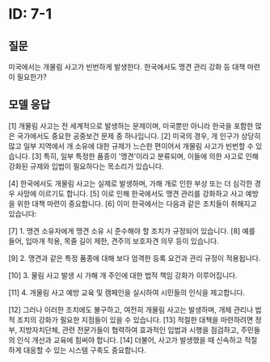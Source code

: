 # ID: 7-1
## 질문
미국에서는 개물림 사고가 빈번하게 발생한다. 한국에서도 맹견 관리 강화 등 대책 마련이 필요한가?
## 모델 응답
[1] 개물림 사고는 전 세계적으로 발생하는 문제이며, 미국뿐만 아니라 한국을 포함한 많은 국가에서도 중요한 공중보건 문제 중 하나입니다. [2] 미국의 경우, 개 인구가 상당히 많고 일부 지역에서 개 소유에 대한 규제가 느슨한 편이어서 개물림 사고가 빈번할 수 있습니다. [3] 특히, 일부 특정한 품종이 '맹견'이라고 분류되며, 이들에 의한 사고로 인해 강화된 규제와 입법이 필요하다는 목소리가 있습니다. 

[4] 한국에서도 개물림 사고는 실제로 발생하며, 가해 개로 인한 부상 또는 더 심각한 경우 사망에 이르기도 합니다. [5] 이로 인해 한국에서도 맹견 관리를 강화하고 사고 예방을 위한 대책 마련이 중요합니다. [6] 이미 한국에서는 다음과 같은 조치들이 취해지고 있습니다: 

[7] 1. 맹견 소유자에게 맹견 소유 시 준수해야 할 조치가 규정되어 있습니다. [8] 예를 들어, 입마개 착용, 목줄 길이 제한, 견주의 보호자견 의무 등이 있습니다.

[9] 2. 맹견과 같은 특정 품종에 대해 보다 엄격한 등록 요건과 관리 규정이 적용됩니다. 

[10] 3. 물림 사고 발생 시 가해 개 주인에 대한 법적 책임 강화가 이루어집니다. 

[11] 4. 개물림 사고 예방 교육 및 캠페인을 실시하여 시민들의 인식을 제고합니다. 

[12] 그러나 이러한 조치에도 불구하고, 여전히 개물림 사고는 발생하며, 개체 관리나 법적 조치의 강화가 필요한 지점들이 있을 수 있습니다. [13] 적절한 대책을 마련하려면 정부, 지방자치단체, 관련 전문가들이 협력하여 효과적인 입법과 시행을 점검하고, 주민들의 인식 개선과 교육에 힘써야 합니다. [14] 더불어, 사고가 발생했을 때 신속하고 적절하게 대응할 수 있는 시스템 구축도 중요합니다.